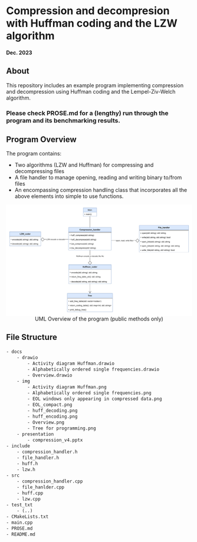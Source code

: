 # Compression and decompresion with Huffman coding and the LZW algorithm
#### Dec. 2023


## About
This repository includes an example program implementing compression and decompression using Huffman coding and the 
Lempel-Ziv-Welch algorithm.

### Please check PROSE.md for a (lengthy) run through the program and its benchmarking results.


## Program Overview

The program contains:

- Two algorithms (LZW and Huffman) for compressing and decompressing files
- A file handler to manage opening, reading and writing binary to/from files
- An encompassing compression handling class that incorporates all the above elements into simple to use functions.


<div style="display: flex">
<img style="margin: auto" src="docs/img/Overview.png" alt="UML overview of the program" width="1300"/>
</div>
<div style="text-align: center;">
UML Overview of the program (public methods only)
</div>

## File Structure

```text
- docs
    - drawio
        - Activity diagram Huffman.drawio
        - Alphabetically ordered single frequencies.drawio
        - Overview.drawio
    - img
        - Activity diagram Huffman.png
        - Alphabetically ordered single frequencies.png
        - EOL windows only appearing in compressed data.png
        - EOL_compact.png
        - huff_decoding.png
        - huff_encoding.png
        - Overview.png
        - Tree for programming.png
    - presentation
        - compression_v4.pptx
- include
    - compression_handler.h
    - file_handler.h
    - huff.h
    - lzw.h
- src
    - compression_handler.cpp
    - file_hanlder.cpp
    - huff.cpp
    - lzw.cpp
- test_txt
    - (..)
- CMakeLists.txt
- main.cpp
- PROSE.md
- README.md
```

